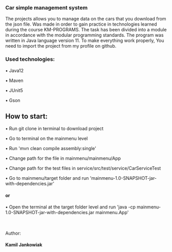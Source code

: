 <h3>Car simple management system</h3>

The projects allows you to manage data on the cars that you download from the json file.
Was made in order to gain practice in technologies learned during the course KM-PROGRAMS.
The task has been divided into a module in accordance with the modular programming standards.
The program was written in Java language version 11. To make everything work properly, You need to import the project from my profile on github.

<h3>Used technologies:</h3>
<p>•	Java12
<p>•	Maven
<p>•	JUnit5
<p>•	Gson

<h2>How to start:</h2>
<p>•	Run git clone in terminal to download project 
<p>•	Go to terminal on the mainmenu level 
<p>•	Run 'mvn clean compile assembly:single' 
<p>•    Change path for the file in mainmenu/mainmenu/App 
<p>•    Change path for the test files in service/src/test/service/CarServiceTest
<p>•	Go to mainmenu/target folder and run 'mainmenu-1.0-SNAPSHOT-jar-with-dependencies.jar' 
                           <p><h4>or</h4></p> 
<p>•	Open the terminal at the target folder level and run 'java -cp mainmenu-1.0-SNAPSHOT-jar-with-dependencies.jar mainmenu.App'

<br>
<br>
<br>
<p>Author:</p>
<h4>Kamil Jankowiak</h4>

